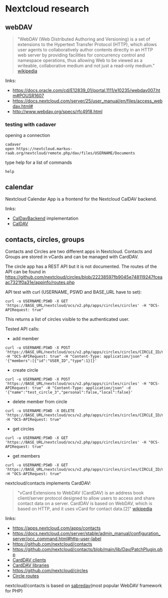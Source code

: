 # Nextcloud research

## webDAV
> "WebDAV (Web Distributed Authoring and Versioning) is a set of extensions to the 
Hypertext Transfer Protocol (HTTP), which allows user agents to collaboratively 
author contents directly in an HTTP web server by providing facilities for concurrency
control and namespace operations, thus allowing Web to be viewed as a writeable,
collaborative medium and not just a read-only medium."
[wikipedia](https://en.wikipedia.org/wiki/WebDAV)

links:
- https://docs.oracle.com/cd/E12839_01/portal.1111/e10235/webdav007.htm#POUSR1607
- https://docs.nextcloud.com/server/25/user_manual/en/files/access_webdav.html#
- http://www.webdav.org/specs/rfc4918.html

### testing with cadaver
opening a connection
```
cadaver
open https://nextcloud.markus-raab.org/nextcloud/remote.php/dav/files/USERNAME/Documents
```
type help for a list of commands
```
help
```

## calendar
Nextcloud Calendar App is a frontend for the Nextcloud CalDAV backend.

links:
- [CalDavBackend](https://github.com/nextcloud/server/blob/master/apps/dav/lib/CalDAV/CalDavBackend.php) implementation
- [CalDAV](https://www.rfc-editor.org/rfc/rfc4791.html)

## contacts, circles, groups

Contacts and Circles are two different apps in Nextcloud.
Contacts and Groups are stored in vCards and can be managed with CardDAV.

The circle app has a REST API but it is not documented. The routes of the API can be found in
https://github.com/nextcloud/circles/blob/22238597fb9045e748119247fceaac7321f0a31e/appinfo/routes.php

API test with curl (USERNAME, PSWD and BASE_URL have to set):
```
curl -u USERNAME:PSWD -X GET 'https://BASE_URL/nextcloud/ocs/v2.php/apps/circles/circles' -H "OCS-APIRequest: true"
```
This returns a list of circles visible to the authenticated user.

Tested API calls:
* add member
```
curl -u USERNAME:PSWD -X POST 'https://BASE_URL/nextcloud/ocs/v2.php/apps/circles/circles/CIRCLE_ID/members/multi' -H "OCS-APIRequest: true" -H "Content-Type: application/json" -d '{"members":[{"id":"USER_ID","type":1}]}'
```
* create circle
```
curl -u USERNAME:PSWD -X POST 'https://BASE_URL/nextcloud/ocs/v2.php/apps/circles/circles' -H "OCS-APIRequest: true" -H "Content-Type: application/json" -d '{"name":"test_circle_3","personal":false,"local":false}'
```
* delete member from circle
```
curl -u USERNAME:PSWD -X DELETE 'https://BASE_URL/nextcloud/ocs/v2.php/apps/circles/circles/CIRCLE_ID/members/MEMBER_ID' -H "OCS-APIRequest: true"
```
* get circles
```
curl -u USERNAME:PSWD -X GET 'https://BASE_URL/nextcloud/ocs/v2.php/apps/circles/circles' -H "OCS-APIRequest: true"
```
* get members
```
curl -u USERNAME:PSWD -X GET 'https://BASE_URL/nextcloud/ocs/v2.php/apps/circles/circles/CIRCLE_ID/members' -H "OCS-APIRequest: true"
```

nextcloud/contacts implements CardDAV:
> "vCard Extensions to WebDAV (CardDAV) is an address book client/server 
protocol designed to allow users to access and share contact data on a server.
CardDAV is based on WebDAV, which is based on HTTP, and it uses vCard for contact data.[2]"
[wikipedia](https://de.wikipedia.org/wiki/CardDAV)

links:
- https://apps.nextcloud.com/apps/contacts
- https://docs.nextcloud.com/server/stable/admin_manual/configuration_server/occ_command.html#http-user-label
- https://github.com/nextcloud/contacts
- https://github.com/nextcloud/contacts/blob/main/lib/Dav/PatchPlugin.php
- [CardDAV clients](https://devguide.calconnect.org/CardDAV/Client-Implementations/)
- [CardDAV libraries](https://devguide.calconnect.org/CardDAV/libraries/)
- https://github.com/nextcloud/circles
- [Circle routes](https://github.com/nextcloud/circles/blob/22238597fb9045e748119247fceaac7321f0a31e/appinfo/routes.php)


nextcloud/contacts is based on [sabredav](https://github.com/sabre-io/dav)(most popular WebDAV framework for PHP)


